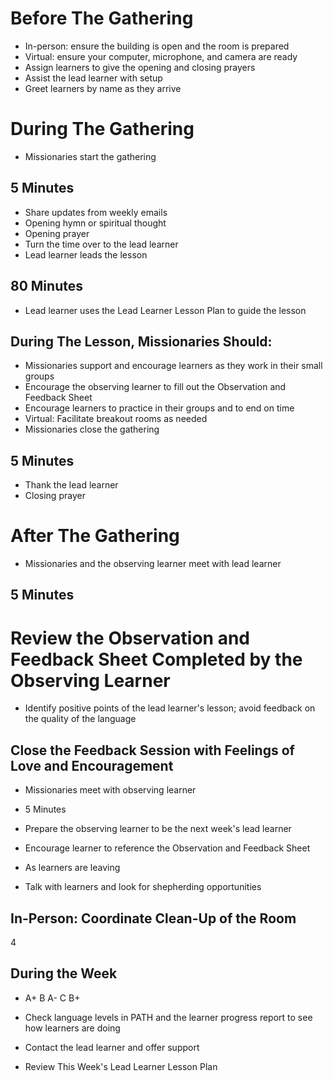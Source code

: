 # Before The Gathering

- In-person: ensure the building is open and the room is prepared
- Virtual: ensure your computer, microphone, and camera are ready
- Assign learners to give the opening and closing prayers
- Assist the lead learner with setup
- Greet learners by name as they arrive

# During The Gathering

- Missionaries start the gathering

## 5 Minutes

- Share updates from weekly emails
- Opening hymn or spiritual thought
- Opening prayer
- Turn the time over to the lead learner
- Lead learner leads the lesson

## 80 Minutes

- Lead learner uses the Lead Learner Lesson Plan to guide the lesson

## During The Lesson, Missionaries Should:

- Missionaries support and encourage learners as they work in their small groups
- Encourage the observing learner to fill out the Observation and Feedback Sheet
- Encourage learners to practice in their groups and to end on time
- Virtual: Facilitate breakout rooms as needed
- Missionaries close the gathering

## 5 Minutes

- Thank the lead learner
- Closing prayer

# After The Gathering

- Missionaries and the observing learner meet with lead learner

## 5 Minutes

# Review the Observation and Feedback Sheet Completed by the Observing Learner

- Identify positive points of the lead learner's lesson; avoid feedback on the quality of the language

## Close the Feedback Session with Feelings of Love and Encouragement

- Missionaries meet with observing learner

- 5 Minutes

- Prepare the observing learner to be the next week's lead learner

- Encourage learner to reference the Observation and Feedback Sheet

- As learners are leaving

- Talk with learners and look for shepherding opportunities

## In-Person: Coordinate Clean-Up of the Room

4

## During the Week

- A+ B A- C B+

- Check language levels in PATH and the learner progress report to see how learners are doing

- Contact the lead learner and offer support

- Review This Week's Lead Learner Lesson Plan

